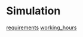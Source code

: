 # Simulation

[requirements](https://github.com/githubuser100923/simulation/blob/master/docs/requirements.md)
[working_hours](https://github.com/githubuser100923/simulation/blob/master/docs/working_hours.md)

